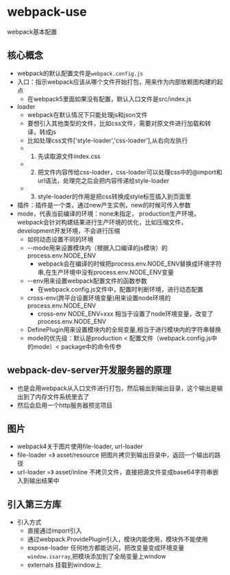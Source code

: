 # webpack-use
webpack基本配置
## 核心概念
- webpack的默认配置文件是`webpack.config.js`
- 入口：指示webpack应该从哪个文件开始打包，用来作为内部依赖图构建的起点
    - 在webpack5里面如果没有配置，默认入口文件是src/index.js
- loader
    - webpack在默认情况下只能处理js和json文件
    - 要想引入其他类型的文件，比如css文件，需要对原文件进行加载和转译，转成js
    - 比如处理css文件['style-loader','css-loader'],从右向左执行
    - 1. 先读取源文件index.css
    - 2. 把文件内容传给css-loader，css-loader可以处理css中的@import和url语法，处理完之后会把内容传递给style-loader
    - 3. style-loader的作用是把css转换成style标签插入到页面里
- 插件：插件是一个类，通过new产生实例，new的时候可传入参数
- mode，代表当前编译的环境：none未指定， production生产环境，webpack会针对构建结果进行生产环境的优化，比如压缩文件，development开发环境，不会进行压缩
    - 如何动态设置不同的环境
    -  --mode用来设置模块内（根据入口编译的js模块）的process.env.NODE_ENV
         - webpack会在编译的时候把process.env.NODE_ENV替换成环境字符串,在生产环境中没有process.env.NODE_ENV变量
    -  --env用来设置webpack配置文件的函数参数
        - 在webpack.config.js文件中，配置时判断环境，进行动态配置
    -  cross-env(跨平台设置环境变量)用来设置node环境的process.env.NODE_ENV
        - cross-env NODE_ENV=xxx 相当于设置了node环境变量，改变了process.env.NODE_ENV
    -  DefinePlugin用来设置模块内的全局变量,相当于进行模块内的字符串替换
    - mode的优先级：默认是production < 配置文件（webpack.config.js中的mode）< package中的命令传参
## webpack-dev-server开发服务器的原理
- 也是会用webpack从入口文件进行打包，然后输出到输出目录，这个输出是输出到了内存文件系统里去了
- 然后会启用一个http服务器预览项目
## 图片
- webpack4关于图片使用file-loader, url-loader
- file-loader =》 asset/resource 把图片拷贝到输出目录中，返回一个输出的路径
- url-loader =》 asset/inline 不拷贝文件，直接把源文件变成base64字符串嵌入到输出结果中
## 引入第三方库
- 引入方式
    - 直接通过import引入
    - 通过webpack.ProvidePlugin引入，模块内能使用，模块外不能使用
    - expose-loader 任何地方都能访问，把改变量变成环境变量`window.isarray`,把模块添加到了全局变量上window
    - externals 挂载到window上


